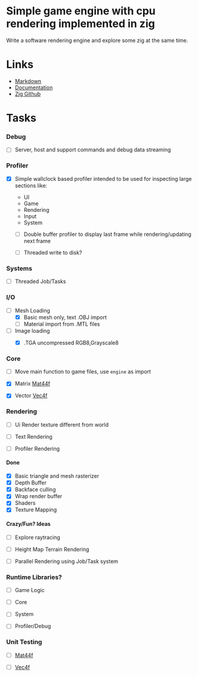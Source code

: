 # Simple game engine with cpu rendering implemented in zig

Write a software rendering engine and explore some zig at the same time.

# Links
  * [Markdown](https://guides.github.com/features/mastering-markdown)
  * [Documentation](https://ziglang.org/documentation/master)
  * [Zig Github](https://github.com/ziglang/zig)

# Tasks
  
### Debug
  - [ ] Server, host and support commands and debug data streaming

### Profiler
  - [x] Simple wallclock based profiler intended to be used for inspecting large sections like:
    * UI
    * Game
    * Rendering
    * Input
    * System

    - [ ] Double buffer profiler to display last frame while rendering/updating next frame
    - [ ] Threaded write to disk?

  
### Systems
  - [ ] Threaded Job/Tasks  

### I/O
  - [ ] Mesh Loading
    - [x] Basic mesh only, text .OBJ import 
    - [ ] Material import from .MTL files
  - [ ] Image loading
    - [x] .TGA uncompressed RGB8,Grayscale8


### Core
  - [ ] Move main function to game files, use `engine` as import 
  - [x] Matrix [Mat44f](src/core/matrix.zig)
  - [x] Vector [Vec4f](src/core/vector.zig)


### Rendering
  - [ ] Ui Render texture different from world
  - [ ] Text Rendering
  - [ ] Profiler Rendering
  
  
#### Done
  - [x] Basic triangle and mesh rasterizer
  - [x] Depth Buffer
  - [x] Backface culling
  - [x] Wrap render buffer
  - [x] Shaders
  - [x] Texture Mapping

#### Crazy/Fun? Ideas
  - [ ] Explore raytracing
  - [ ] Height Map Terrain Rendering
  - [ ] Parallel Rendering using Job/Task system


### Runtime Libraries?
  - [ ] Game Logic
  - [ ] Core
  - [ ] System
  - [ ] Profiler/Debug


### Unit Testing
  - [ ] [Mat44f](src/core/matrix.zig)
  - [ ] [Vec4f](src/core/vector.zig)


  